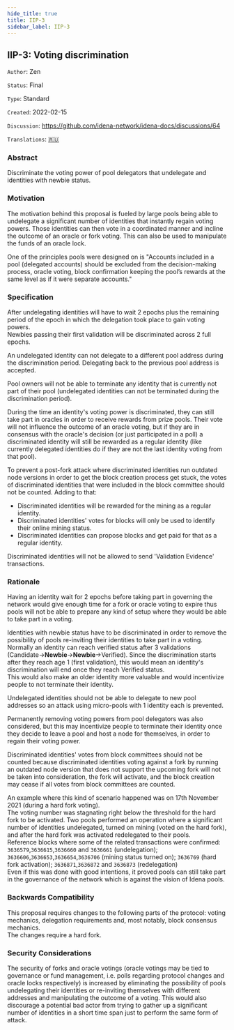 ```yaml
---
hide_title: true
title: IIP-3
sidebar_label: IIP-3
---
```


## IIP-3: Voting discrimination

`Author`: Zen

`Status`: Final

`Type`: Standard

`Created`: 2022-02-15

`Discussion`: https://github.com/idena-network/idena-docs/discussions/64

`Translations`: [🇷🇺](https://medium.com/idena/babf31b65994) 

### Abstract

Discriminate the voting power of pool delegators that undelegate and identities with newbie status.

### Motivation

The motivation behind this proposal is fueled by large pools being able to undelegate a significant number of identities that instantly regain voting powers. Those identities can then vote in a coordinated manner and incline the outcome of an oracle or fork voting. This can also be used to manipulate the funds of an oracle lock. 

One of the principles pools were designed on is "Accounts included in a pool (delegated accounts) should be excluded from the decision-making process, oracle voting, block confirmation keeping the pool’s rewards at the same level as if it were separate accounts."

### Specification

After undelegating identities will have to wait 2 epochs plus the remaining period of the epoch in which the delegation took place to gain voting powers.   
Newbies passing their first validation will be discriminated across 2 full epochs.   

An undelegated identity can not delegate to a different pool address during the discrimination period. Delegating back to the previous pool address is accepted.

Pool owners will not be able to terminate any identity that is currently not part of their pool (undelegated identities can not be terminated during the discrimination period).   

During the time an identity's voting power is discriminated, they can still take part in oracles in order to receive rewards from prize pools. Their vote will not influence the outcome of an oracle voting, but if they are in consensus with the oracle's decision (or just participated in a poll) a discriminated identity will still be rewarded as a regular identity (like currently delegated identities do if they are not the last identity voting from that pool).

To prevent a post-fork attack where discriminated identities run outdated node versions in order to get the block creation process get stuck, the votes of discriminated identities that were included in the block committee should not be counted. Adding to that:    
- Discriminated identities will be rewarded for the mining as a regular identity.    
- Discriminated identities' votes for blocks will only be used to identify their online mining status.   
- Discriminated identities can propose blocks and get paid for that as a regular identity.   

Discriminated identities will not be allowed to send 'Validation Evidence' transactions.   

### Rationale

Having an identity wait for 2 epochs before taking part in governing the network would give enough time for a fork or oracle voting to expire thus pools will not be able to prepare any kind of setup where they would be able to take part in a voting.

Identities with newbie status have to be discriminated in order to remove the possibility of pools re-inviting their identities to take part in a voting.     
Normally an identity can reach verified status after 3 validations (Candidate->**Newbie**->**Newbie**->Verified). Since the discrimination starts after they reach age 1 (first validation), this would mean an identity's discrimination will end once they reach Verified status.   
This would also make an older identity more valuable and would incentivize people to not terminate their identity.

Undelegated identities should not be able to delegate to new pool addresses so an attack using micro-pools with 1 identity each is prevented. 

Permanently removing voting powers from pool delegators was also considered, but this may incentivize people to terminate their identity once they decide to leave a pool and host a node for themselves, in order to regain their voting power.   

Discriminated identities' votes from block committees should not be counted because discriminated identities voting against a fork by running an outdated node version that does not support the upcoming fork will not be taken into consideration, the fork will activate, and the block creation may cease if all votes from block committees are counted.

An example where this kind of scenario happened was on 17th November 2021 (during a hard fork voting).    
The voting number was stagnating right below the threshold for the hard fork to be activated. Two pools performed an operation where a significant number of identities undelegated, turned on mining (voted on the hard fork), and after the hard fork was activated redelegated to their pools.  
Reference blocks where some of the related transactions were confirmed:
`3636579`,`3636615`,`3636660` and `3636661` (undelegation); `3636606`,`3636653`,`3636654`,`3636706` (mining status turned on); `3636769` (hard fork activation); `3636871`,`3636872` and `3636873` (redelegation)      
Even if this was done with good intentions, it proved pools can still take part in the governance of the network which is against the vision of Idena pools.

### Backwards Compatibility

This proposal requires changes to the following parts of the protocol: voting mechanics, delegation requirements and, most notably, block consensus mechanics.    
The changes require a hard fork.

### Security Considerations

The security of forks and oracle votings (oracle votings may be tied to governance or fund management, i.e. polls regarding protocol changes and oracle locks respectively) is increased by eliminating the possibility of pools undelegating their identities or re-inviting themselves with different addresses and manipulating the outcome of a voting. This would also discourage a potential bad actor from trying to gather up a significant number of identities in a short time span just to perform the same form of attack.
